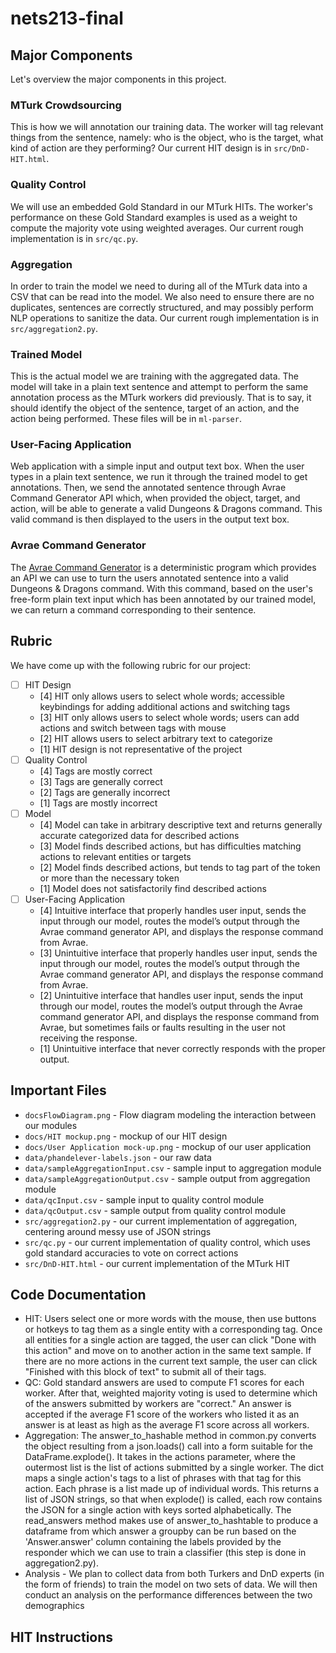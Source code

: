 # nets213-final

## Major Components

Let's overview the major components in this project.

### MTurk Crowdsourcing

This is how we will annotation our training data. The worker will tag relevant
things from the sentence, namely: who is the object, who is the target, what
kind of action are they performing? Our current HIT design is in
`src/DnD-HIT.html`.

### Quality Control

We will use an embedded Gold Standard in our MTurk HITs. The worker's
performance on these Gold Standard examples is used as a weight to compute the
majority vote using weighted averages. Our current rough implementation is in
`src/qc.py`.

### Aggregation

In order to train the model we need to during all of the MTurk data into a CSV
that can be read into the model. We also need to ensure there are no duplicates,
sentences are correctly structured, and may possibly perform NLP operations to
sanitize the data. Our current rough implementation is in `src/aggregation2.py`.

### Trained Model

This is the actual model we are training with the aggregated data. The model
will take in a plain text sentence and attempt to perform the same annotation
process as the MTurk workers did previously. That is to say, it should identify
the object of the sentence, target of an action, and the action being performed.
These files will be in `ml-parser`.

### User-Facing Application

Web application with a simple input and output text box. When the user types in
a plain text sentence, we run it through the trained model to get annotations.
Then, we send the annotated sentence through Avrae Command Generator API which,
when provided the object, target, and action, will be able to generate a valid
Dungeons & Dragons command. This valid command is then displayed to the users in
the output text box.

### Avrae Command Generator

The [Avrae Command Generator](https://avrae.io/) is a deterministic program
which provides an API we can use to turn the users annotated sentence into a
valid Dungeons & Dragons command. With this command, based on the user's
free-form plain text input which has been annotated by our trained model, we can
return a command corresponding to their sentence.

## Rubric

We have come up with the following rubric for our project:

- [ ] HIT Design
  - [4] HIT only allows users to select whole words; accessible keybindings for
    adding additional actions and switching tags
  - [3] HIT only allows users to select whole words; users can add actions and
    switch between tags with mouse
  - [2] HIT allows users to select arbitrary text to categorize
  - [1] HIT design is not representative of the project
- [ ] Quality Control
  - [4] Tags are mostly correct
  - [3] Tags are generally correct
  - [2] Tags are generally incorrect
  - [1] Tags are mostly incorrect
- [ ] Model
  - [4] Model can take in arbitrary descriptive text and returns generally
    accurate categorized data for described actions
  - [3] Model finds described actions, but has difficulties matching actions to
    relevant entities or targets
  - [2] Model finds described actions, but tends to tag part of the token or
    more than the necessary token
  - [1] Model does not satisfactorily find described actions
- [ ] User-Facing Application
  - [4] Intuitive interface that properly handles user input, sends the input
    through our model, routes the model’s output through the Avrae command
    generator API, and displays the response command from Avrae.
  - [3] Unintuitive interface that properly handles user input, sends the input
    through our model, routes the model’s output through the Avrae command
    generator API, and displays the response command from Avrae.
  - [2] Unintuitive interface that handles user input, sends the input through
    our model, routes the model’s output through the Avrae command generator
    API, and displays the response command from Avrae, but sometimes fails or
    faults resulting in the user not receiving the response.
  - [1] Unintuitive interface that never correctly responds with the proper
    output.

## Important Files

- `docsFlowDiagram.png` - Flow diagram modeling the interaction between our
  modules
- `docs/HIT mockup.png` - mockup of our HIT design
- `docs/User Application mock-up.png` - mockup of our user application
- `data/phandelever-labels.json` - our raw data
- `data/sampleAggregationInput.csv` - sample input to aggregation module
- `data/sampleAggregationOutput.csv` - sample output from aggregation module
- `data/qcInput.csv` - sample input to quality control module
- `data/qcOutput.csv` - sample output from quality control module
- `src/aggregation2.py` - our current implementation of aggregation, centering
  around messy use of JSON strings
- `src/qc.py` - our current implementation of quality control, which uses gold
  standard accuracies to vote on correct actions
- `src/DnD-HIT.html` - our current implementation of the MTurk HIT

## Code Documentation

- HIT: Users select one or more words with the mouse, then use buttons or hotkeys to tag them as a single entity with a corresponding tag. Once all entities for a single action are tagged, the user can click "Done with this action" and move on to another action in the same text sample. If there are no more actions in the current text sample, the user can click "Finished with this block of text" to submit all of their tags.
- QC: Gold standard answers are used to compute F1 scores for each worker. After that, weighted majority voting is used to determine which of the answers submitted by workers are "correct." An answer is accepted if the average F1 score of the workers who listed it as an answer is at least as high as the average F1 score across all workers.
- Aggregation:
The answer_to_hashable method in common.py converts the object resulting from a json.loads() call into a form suitable
  for the DataFrame.explode(). It takes in the actions parameter, where the outermost list is the list of actions submitted by a
  single worker. The dict maps a single action's tags to a list of phrases with that tag for this action. Each phrase is a list 
  made up of individual words.
  This returns a list of JSON strings, so that when explode() is called, each row contains the JSON for a single action with 
  keys sorted alphabetically.
The read_answers method makes use of answer_to_hashtable to produce a dataframe from which answer a groupby can be run
  based on the 'Answer.answer' column containing the labels provided by the responder which we can use to train a classifier (this
  step is done in aggregation2.py).
- Analysis - We plan to collect data from both Turkers and DnD experts (in the form of friends) to train the model on two sets of data. We will then conduct an analysis on the performance differences between the two demographics

## HIT Instructions
